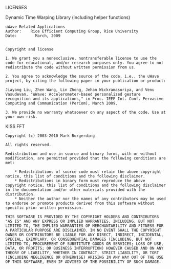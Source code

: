 LICENSES
  
  Dynamic Time Warping Library (including helper functions)
  
    uWave Related Applications
    Author:    Rice Efficient Computing Group, Rice University
    Date:        March, 2009
    
    
    Copyright and license
    
    1. We grant you a nonexclusive, nontransferable license to use the code for educational, and/or research purposes only. You agree to not redistribute the code without written permission from us.
    
    2. You agree to acknowledge the source of the code, i.e., the uWave project, by citing the following paper in your publication or product:
    
    Jiayang Liu, Zhen Wang, Lin Zhong, Jehan Wickramasuriya, and Venu Vasudevan, "uWave: Accelerometer-based personalized gesture recognition and its applications," in Proc. IEEE Int. Conf. Pervasive Computing and Communication (PerCom), March 2009.
    
    3. We provide no warranty whatsoever on any aspect of the code. Use at your own risk.
    
    
    
    
  KISS FFT

    Copyright (c) 2003-2010 Mark Borgerding
    
    All rights reserved.
    
    Redistribution and use in source and binary forms, with or without modification, are permitted provided that the following conditions are met:
    
        * Redistributions of source code must retain the above copyright notice, this list of conditions and the following disclaimer.
        * Redistributions in binary form must reproduce the above copyright notice, this list of conditions and the following disclaimer in the documentation and/or other materials provided with the distribution.
        * Neither the author nor the names of any contributors may be used to endorse or promote products derived from this software without specific prior written permission.
    
    THIS SOFTWARE IS PROVIDED BY THE COPYRIGHT HOLDERS AND CONTRIBUTORS "AS IS" AND ANY EXPRESS OR IMPLIED WARRANTIES, INCLUDING, BUT NOT LIMITED TO, THE IMPLIED WARRANTIES OF MERCHANTABILITY AND FITNESS FOR A PARTICULAR PURPOSE ARE DISCLAIMED. IN NO EVENT SHALL THE COPYRIGHT OWNER OR CONTRIBUTORS BE LIABLE FOR ANY DIRECT, INDIRECT, INCIDENTAL, SPECIAL, EXEMPLARY, OR CONSEQUENTIAL DAMAGES (INCLUDING, BUT NOT LIMITED TO, PROCUREMENT OF SUBSTITUTE GOODS OR SERVICES; LOSS OF USE, DATA, OR PROFITS; OR BUSINESS INTERRUPTION) HOWEVER CAUSED AND ON ANY THEORY OF LIABILITY, WHETHER IN CONTRACT, STRICT LIABILITY, OR TORT (INCLUDING NEGLIGENCE OR OTHERWISE) ARISING IN ANY WAY OUT OF THE USE OF THIS SOFTWARE, EVEN IF ADVISED OF THE POSSIBILITY OF SUCH DAMAGE.
